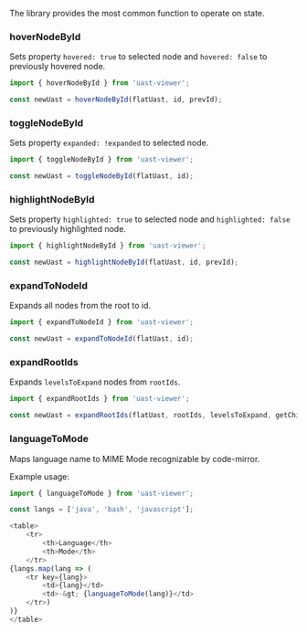The library provides the most common function to operate on state.

### hoverNodeById

Sets property `hovered: true` to selected node and `hovered: false` to previously hovered node.

```js static
import { hoverNodeById } from 'uast-viewer';

const newUast = hoverNodeById(flatUast, id, prevId);
```

### toggleNodeById

Sets property `expanded: !expanded` to selected node.

```js static
import { toggleNodeById } from 'uast-viewer';

const newUast = toggleNodeById(flatUast, id);
```

### highlightNodeById

Sets property `highlighted: true` to selected node and `highlighted: false` to previously highlighted node.

```js static
import { highlightNodeById } from 'uast-viewer';

const newUast = highlightNodeById(flatUast, id, prevId);
```

### expandToNodeId

Expands all nodes from the root to id.

```js static
import { expandToNodeId } from 'uast-viewer';

const newUast = expandToNodeId(flatUast, id);
```

### expandRootIds

Expands `levelsToExpand` nodes from `rootIds`.

```js static
import { expandRootIds } from 'uast-viewer';

const newUast = expandRootIds(flatUast, rootIds, levelsToExpand, getChildrenIds);
```

### languageToMode

Maps language name to MIME Mode recognizable by code-mirror.

Example usage:

```js
import { languageToMode } from 'uast-viewer';

const langs = ['java', 'bash', 'javascript'];

<table>
    <tr>
        <th>Language</th>
        <th>Mode</th>
    </tr>
{langs.map(lang => (
    <tr key={lang}>
        <td>{lang}</td>
        <td>-&gt; {languageToMode(lang)}</td>
    </tr>)
)}
</table>
```
